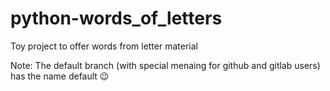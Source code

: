 # python-words_of_letters
Toy project to offer words from letter material

Note: The default branch (with special menaing for github and gitlab users) has the name default 😉
